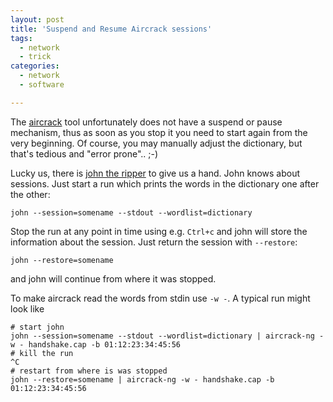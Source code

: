 ```yaml
---
layout: post
title: 'Suspend and Resume Aircrack sessions'
tags:
  - network
  - trick
categories:
  - network
  - software

---
```


The [aircrack](http://www.aircrack-ng.org/) tool unfortunately does not have a suspend or pause mechanism, thus as soon as you stop it you need to start again from the very beginning. Of course, you may manually adjust the dictionary, but that's tedious and "error prone".. ;-)

Lucky us, there is [john the ripper](http://www.openwall.com/john/) to give us a hand. John knows about sessions. Just start a run which prints the words in the dictionary one after the other:

    john --session=somename --stdout --wordlist=dictionary

Stop the run at any point in time using e.g. `Ctrl+c` and john will store the information about the session. Just return the session with `--restore`:

    john --restore=somename

and john will continue from where it was stopped.

To make aircrack read the words from stdin use `-w -`. A typical run might look like

    # start john
    john --session=somename --stdout --wordlist=dictionary | aircrack-ng -w - handshake.cap -b 01:12:23:34:45:56
    # kill the run
    ^C
    # restart from where is was stopped
    john --restore=somename | aircrack-ng -w - handshake.cap -b 01:12:23:34:45:56
